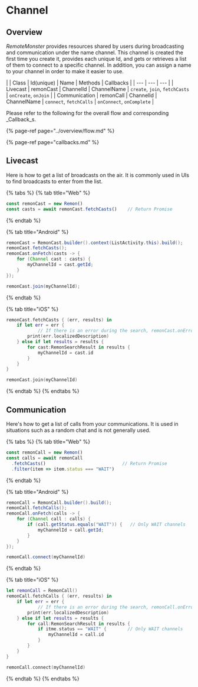 # Channel

## Overview

_RemoteMonster_ provides resources shared by users during broadcasting and communication under the name channel. This channel is created the first time you create it, provides each unique Id, and gets or retrieves a list of them to connect to a specific channel. In addition, you can assign a name to your channel in order to make it easier to use.

|  | Class | Id\(unique\) | Name | Methods | Callbacks |
| --- | --- | --- |
| Livecast | remonCast | ChannelId | ChannelName | `create`, `join`, `fetchCasts` | `onCreate`, `onJoin` |
| Communication | remonCall | ChannelId | ChannelName | `connect`, `fetchCalls` | `onConnect`, `onComplete` |

Please refer to the following for the overall flow and corresponding _Callback_s.

{% page-ref page="../overview/flow.md" %}

{% page-ref page="callbacks.md" %}

## Livecast

Here is how to get a list of broadcasts on the air. It is commonly used in UIs to find broadcasts to enter from the list.

{% tabs %}
{% tab title="Web" %}
```javascript
const remonCast = new Remon()
const casts = await remonCast.fetchCasts()    // Return Promise
```
{% endtab %}

{% tab title="Android" %}
```java
remonCast = RemonCast.builder().context(ListActivity.this).build();
remonCast.fetchCasts();
remonCast.onFetch(casts -> {
    for (Channel cast : casts) {
        myChannelId = cast.getId;
    }
});

remonCast.join(myChannelId);
```
{% endtab %}

{% tab title="iOS" %}
```swift
remonCast.fetchCasts { (err, results) in
    if let err = err {
            // If there is an error during the search, remonCast.onError () will not be called.
        print(err.localizedDescription)
    } else if let results = results {
        for cast:RemonSearchResult in results {
            myChannelId = cast.id
        }
    }
}

remonCast.join(myChannelId)
```
{% endtab %}
{% endtabs %}

## Communication

Here's how to get a list of calls from your communications. It is used in situations such as a random chat and is not generally used.

{% tabs %}
{% tab title="Web" %}
```javascript
const remonCall = new Remon()
const calls = await remonCall
  .fetchCasts()                             // Return Promise
  .filter(item => item.status === "WAIT")
```
{% endtab %}

{% tab title="Android" %}
```java
remonCall = RemonCall.builder().build();
remonCall.fetchCalls();
remonCall.onFetch(calls -> {
    for (Channel call : calls) {
        if (call.getStatus.equals("WAIT")) {   // Only WAIT channels
            myChannelId = call.getId;
        }
    }
});

remonCall.connect(myChannelId)
```
{% endtab %}

{% tab title="iOS" %}
```swift
let remonCall = RemonCall()
remonCall.fetchCalls { (err, results) in
    if let err = err {
            // If there is an error during the search, remonCall.onError() will not be called.
        print(err.localizedDescription)
    } else if let results = results {
        for call:RemonSearchResult in results {
            if itme.status == "WAIT" {        // Only WAIT channels
                myChannelId = call.id
            }
        }
    }
}

remonCall.connect(myChannelId)
```
{% endtab %}
{% endtabs %}

